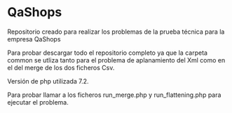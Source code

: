# QaShops
Repositorio creado para realizar los problemas de la prueba técnica para la empresa QaShops

Para probar descargar todo el repositorio completo ya que la carpeta common se utliza tanto para el problema de aplanamiento del Xml como en el del merge de los dos ficheros Csv.

Versión de php utilizada 7.2.

Para probar llamar a los ficheros run_merge.php y run_flattening.php para ejecutar el problema.
